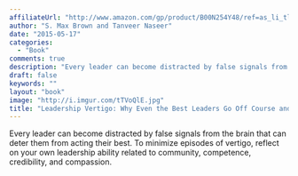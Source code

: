 ```yaml
---
affiliateUrl: "http://www.amazon.com/gp/product/B00N254Y48/ref=as_li_tl?ie=UTF8&camp=1789&creative=390957&creativeASIN=B00N254Y48&linkCode=as2&tag=jaktre-20&linkId=63XAXX3U4BRGKLPK"
author: "S. Max Brown and Tanveer Naseer"
date: "2015-05-17"
categories:
  - "Book"
comments: true
description: "Every leader can become distracted by false signals from the brain that can deter them from acting their best.  To minimize episodes of vertigo, refle"
draft: false
keywords: ""
layout: "book"
image: "http://i.imgur.com/tTVoQlE.jpg"
title: "Leadership Vertigo: Why Even the Best Leaders Go Off Course and How They Can Get Back On Track"
---
```


Every leader can become distracted by false signals from the brain that can deter them from acting their best.  To minimize episodes of vertigo, reflect on your own leadership ability related to community, competence, credibility, and compassion.
